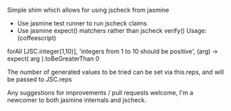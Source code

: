 Simple shim which allows for using jscheck from jasmine
- Use jasmine test runner to run jscheck claims
- Use jasmine expect() matchers rather than jscheck verify()
Usage: (coffeescript)

forAll [JSC.integer(1,10)], 'integers from 1 to 10 should be positive', (arg) ->
    expect( arg ).toBeGreaterThan 0

The number of generated values to be tried can be set via this.reps, and will be passed to JSC.reps

Any suggestions for improvements / pull requests welcome, I'm a newcomer to both jasmine internals and jscheck.
